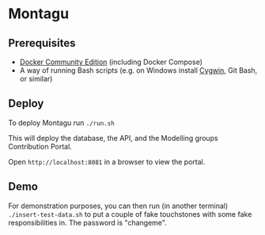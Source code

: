 # Montagu
## Prerequisites
* [Docker Community Edition](https://docs.docker.com/engine/installation/) (including Docker Compose)
* A way of running Bash scripts (e.g. on Windows install [Cygwin](https://www.cygwin.com/), Git Bash, or similar)

## Deploy
To deploy Montagu run `./run.sh`

This will deploy the database, the API, and the Modelling groups Contribution Portal.

Open `http://localhost:8081` in a browser to view the portal.

## Demo
For demonstration purposes, you can then run (in another terminal) `./insert-test-data.sh` to put a couple of fake touchstones with some fake responsibilities in. The password is "changeme".
